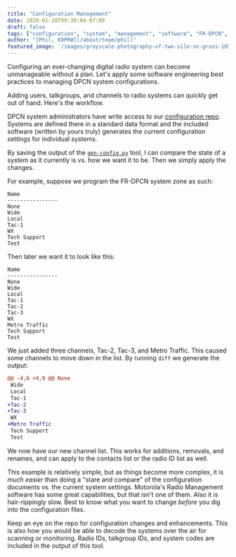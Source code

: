 ```yaml
---
title: "Configuration Management"
date: 2020-01-28T09:39:04-07:00
draft: false
tags: ["configuration", "system", "management", "software", "FR-DPCN", "technology"]
author: "[Phil, K0PRW](/about/team/phil)"
featured_image: '/images/grayscale-photography-of-two-silo-on-grass-1058398.jpg'
---
```


Configuring an ever-changing digital radio system can become unmanageable without a plan. Let's apply some software engineering best practices to managing DPCN system configurations.

<!--more-->

Adding users, talkgroups, and channels to radio systems can quickly get out of hand. Here's the workflow.

DPCN system administrators have write access to our [configuration repo](https://github.com/DPCN-US/dpcn-config). Systems are defined there in a standard data format and the included software (written by yours truly) generates the current configuration settings for individual systems.

By saving the output of the [`gen-config.py`](https://github.com/DPCN-US/dpcn-config/blob/master/gen-config.py) tool, I can compare the state of a system as it currently is vs. how we want it to be. Then we simply apply the changes.

For example, suppose we program the FR-DPCN system zone as such:

```
Name
----------------
None
Wide
Local
Tac-1
WX
Tech Support
Test
```

Then later we want it to look like this:

```
Name
----------------
None
Wide
Local
Tac-1
Tac-2
Tac-3
WX
Metro Traffic
Tech Support
Test
```

We just added three channels, Tac-2, Tac-3, and Metro Traffic. This caused some channels to move down in the list. By running `diff` we generate the output:

```diff
@@ -4,6 +4,9 @@ None
 Wide
 Local
 Tac-1
+Tac-2
+Tac-3
 WX
+Metro Traffic
 Tech Support
 Test
```

We now have our new channel list. This works for additions, removals, and renames, and can apply to the contacts list or the radio ID list as well.

This example is relatively simple, but as things become more complex, it is *much easier* than doing a "stare and compare" of the configuration documents vs. the current system settings. Motorola's Radio Management software has some great capabilities, but that isn't one of them. Also it is hair-rippingly slow. Best to know what you want to change *before* you dig into the configuration files.

Keep an eye on the repo for configuration changes and enhancements. This is also how you would be able to decode the systems over the air for scanning or monitoring. Radio IDs, talkgroup IDs, and system codes are included in the output of this tool.